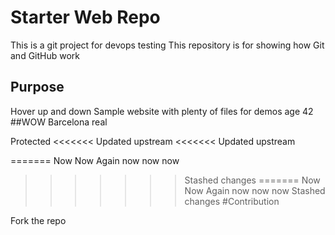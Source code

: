 # Starter Web Repo


This is a git project for devops testing
This repository is for showing how Git and GitHub work

## Purpose
Hover up and down
Sample website with plenty of files for demos
age 42
##WOW
Barcelona real

Protected
<<<<<<< Updated upstream
<<<<<<< Updated upstream

=======
Now Now
Again now now now
>>>>>>> Stashed changes
=======
Now Now
Again now now now
>>>>>>> Stashed changes
#Contribution

Fork the repo
